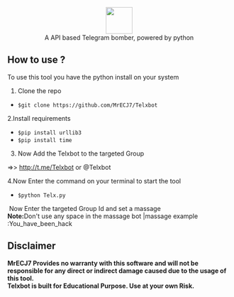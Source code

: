 <p align="center">
<img src="https://avatars.githubusercontent.com/u/84838306?s=120&v=4" height="60"><br>
A API based Telegram bomber, powered by python
</p>


## How to use ?

To use this tool you have the python install on your system 

1. Clone the repo

  - `$git clone https://github.com/MrECJ7/Telxbot `

2.Install requirements
- `$pip install urllib3 `
- `$pip install time`

3. Now Add the Telxbot to the targeted Group 

=>> http://t.me/Telxbot or @Telxbot

4.Now Enter the command on your terminal to start the tool 
- `$python Telx.py `

<img sec="https://raw.githubusercontent.com/MrECJ7/Telxbot/main/img/ss.jpg">
Now Enter the targeted Group Id and set a massage <br>
<b>Note:</b>Don't use any space in the massage bot |massage example :You_have_been_hack

## Disclaimer
<b>MrECJ7 Provides no warranty with this software and will not be responsible for any direct or indirect damage caused due to the usage of this tool.<br>
Telxbot is built for Educational Purpose. Use at your own Risk.</b>




